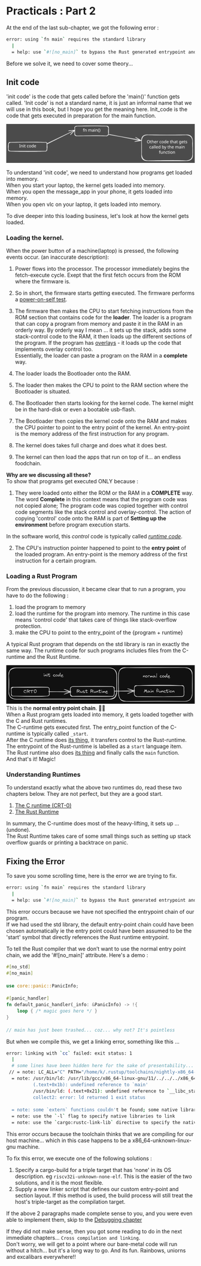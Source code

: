 # Practicals : Part 2

At the end of the last sub-chapter, we got the following error : 
```bash 
error: using `fn main` requires the standard library
  |
  = help: use `#![no_main]` to bypass the Rust generated entrypoint and declare a platform specific entrypoint yourself, usually with `#[no_mangle]`
```  

Before we solve it, we need to cover some theory... 


## Init code 
'init code' is the code that gets called before the 'main()' function gets called. 'Init code' is not a standard name, it is just an informal name that we will use in this book, but I hope you get the meaning here. Init_code is the code that gets executed in preparation for the main function.  

![Alt text](img/init_code_birds_view.svg)

To understand 'init code', we need to understand how programs get loaded into memory.  
When you start your laptop, the kernel gets loaded into memory.  
When you open the message_app in your phone, it gets loaded into memory.  
When you open vlc on your laptop, it gets loaded into memory.  

To dive deeper into this loading business, let's look at how the kernel gets loaded.  


### Loading the kernel.  
When the power button of a machine(laptop) is pressed, the following events occur. (an inaccurate description): 
1. Power flows into the processor. The processor immediately begins the fetch-execute cycle. Exept that the first fetch occurs from the ROM where the firmware is.  

2. So in short, the firmware starts getting executed. The firmware performs a [power-on-self test](https://www.techtarget.com/whatis/definition/POST-Power-On-Self-Test). 

3. The firmware then makes the CPU to start fetching instructions from the ROM section that contains code for the **loader**. The loader is a program that can copy a program from memory and paste it in the RAM in an orderly way. By orderly way I mean ... it sets up the stack, adds some stack-control code to the RAM, it then loads up the different sections of the program. If the program has [overlays][overlay-explanation-video] - it loads up the code that implements overlay control too.  
Essentially, the loader can paste a program on the RAM in a **complete** way.  

4. The loader loads the Bootloader onto the RAM.  
5. The loader then makes the CPU to point to the RAM section where the Bootloader is situated.  
6. The Bootloader then starts looking for the kernel code. The kernel might be in the hard-disk or even a bootable usb-flash.    
7. The Bootloader then copies the kernel code onto the RAM and makes the CPU pointer to point to the entry point of the kernel. An entry-point is the memory address of the first instruction for any program.  
8. The kernel does takes full charge and does what it does best.  
9. The kernel can then load the apps that run on top of it... an endless foodchain.

**Why are we discussing all these?**  
To show that programs get executed ONLY because : 
1. They were loaded onto either the ROM or the RAM in a **COMPLETE** way.  
The word **Complete** in this context means that the program code was not copied alone; The program code was copied together with control code segments like the stack control and overlay-control. The action of copying 'control' code onto the RAM is part of **Setting up the environment** before program execution starts.  

In the software world, this *control* code is typically called [*runtime code*](https://en.wikipedia.org/wiki/Runtime_system).  

2. The CPU's instruction pointer happened to point to the **entry point** of the loaded program. An entry-point is the memory address of the first instruction for a certain program.  

### Loading a Rust Program
From the previous discussion, it became clear that to run a program, you have to do the following :  
1. load the program to memory
2. load the runtime for the program into memory. The runtime in this case means 'control code' that takes care of things like stack-overflow protection.  
3. make the CPU to point to the entry_point of the {program + runtime}

A typical Rust program that depends on the std library is ran in exactly the same way. The runtime code for such programs includes files from the C-runtime and the Rust Runtime.  

![Alt text](img/init_code_level_2.png)  
This is the **normal entry point chain**. ☝🏼  
When a Rust program gets loaded into memory, it gets loaded together with the C and Rust runtimes.  
The C-runtime gets executed first. The entry_point function of the C-runtime is typically called `_start`.  
After the C runtime does [its thing][the-c-runtime], it transfers control to the Rust-runtime. The entrypoint of the Rust-runtime is labelled as a `start` language item.  
The Rust runtime also does [its thing][the-rust-runtime] and finally calls the `main` function.  
And that's it! Magic!



### Understanding Runtimes

To understand exactly what the above two runtimes do, read these two chapters below. They are not perfect, but they are a good start.  
1. [The C runtime (CRT-0)][the-c-runtime]
2. [The Rust Runtime][the-rust-runtime]

In summary, the C-runtime does most of the heavy-lifting, it sets up ...(undone).  
The Rust Runtime takes care of some small things such as setting up stack overflow guards or printing a backtrace on panic.  

## Fixing the Error  

To save you some scrolling time, here is the error we are trying to fix.  
```bash
error: using `fn main` requires the standard library
  |
  = help: use `#![no_main]` to bypass the Rust generated entrypoint and declare a platform specific entrypoint yourself, usually with `#[no_mangle]`
```  

This error occurs because we have not specified the entrypoint chain of our program.  
If we had used the std library, the default entry-point chain could have been chosen automatically ie the entry point could have been assumed to be the 'start' symbol that directly references the Rust runtime entrypoint.  

To tell the Rust compiler that we don’t want to use the normal entry point chain, we add the '#![no_main]' attribute. Here's a demo : 
```rust
#[no_std]
#[no_main]

use core::panic::PanicInfo;

#[panic_handler]
fn default_panic_handler(_info: &PanicInfo) -> !{
    loop { /* magic goes here */ }
}

// main has just been trashed... coz... why not? It's pointless
```

But when we compile this, we get a linking error, something like this ...
```bash
error: linking with `cc` failed: exit status: 1
  |
  # some lines have been hidden here for the sake of presentability...   
 // = note: LC_ALL="C" PATH="/home/k/.rustup/toolchains/nightly-x86_64-unknown-linux-gnu/lib/rustlib/x86_64-unknown-linux-gnu/bin:/home/k/.cargo/bin:/usr/local/sbin:/usr/local/bin:/usr/sbin:/usr/bin:/sbin:/bin:/usr/games:/usr/local/games:/snap/bin" VSLANG="1033" "cc" "-m64" "/tmp/rustcWMxOew/symbols.o" "/home/k/ME/Repos/embedded_tunnel/driver-development-book/driver_code/target/debug/deps/driver_code-4c11dfa3f10db3d0.f20457jvl65bh2w.rcgu.o" "-Wl,--as-needed" "-L" "/home/k/ME/Repos/embedded_tunnel/driver-development-book/driver_code/target/debug/deps" "-L" "/home/k/.rustup/toolchains/nightly-x86_64-unknown-linux-gnu/lib/rustlib/x86_64-unknown-linux-gnu/lib" "-Wl,-Bstatic" "/home/k/.rustup/toolchains/nightly-x86_64-unknown-linux-gnu/lib/rustlib/x86_64-unknown-linux-gnu/lib/librustc_std_workspace_core-9686387289eaa322.rlib" "/home/k/.rustup/toolchains/nightly-x86_64-unknown-linux-gnu/lib/rustlib/x86_64-unknown-linux-gnu/lib/libcore-632ae0f28c5e55ff.rlib" "/home/k/.rustup/toolchains/nightly-x86_64-unknown-linux-gnu/lib/rustlib/x86_64-unknown-linux-gnu/lib/libcompiler_builtins-3166674eacfcf914.rlib" "-Wl,-Bdynamic" "-Wl,--eh-frame-hdr" "-Wl,-z,noexecstack" "-L" "/home/k/.rustup/toolchains/nightly-x86_64-unknown-linux-gnu/lib/rustlib/x86_64-unknown-linux-gnu/lib" "-o" "/home/k/ME/Repos/embedded_tunnel/driver-development-book/driver_code/target/debug/deps/driver_code-4c11dfa3f10db3d0" "-Wl,--gc-sections" "-pie" "-Wl,-z,relro,-z,now" "-nodefaultlibs"
  = note: /usr/bin/ld: /usr/lib/gcc/x86_64-linux-gnu/11/../../../x86_64-linux-gnu/Scrt1.o: in function `_start':
          (.text+0x1b): undefined reference to `main'
          /usr/bin/ld: (.text+0x21): undefined reference to `__libc_start_main'
          collect2: error: ld returned 1 exit status
          
  = note: some `extern` functions couldn't be found; some native libraries may need to be installed or have their path specified
  = note: use the `-l` flag to specify native libraries to link
  = note: use the `cargo:rustc-link-lib` directive to specify the native libraries to link with Cargo (see https://doc.rust-lang.org/cargo/reference/build-scripts.html#cargorustc-link-libkindname)
```

This error occurs because the toolchain thinks that we are compiling for our host machine... which in this case happens to be a x86_64-unknown-linux-gnu machine.  


To fix this error, we execute one of the following solutions :
1. Specify a cargo-build for a triple target that has 'none' in its OS description. eg `riscv32i-unknown-none-elf`. This is the easier of the two solutions, and it is the most flexible.  
2. Supply a new linker script that defines our custom entry-point and section layout. If this method is used, the build process will still treat the host's triple-target as the compilation target.   

If the above 2 paragraphs made complete sense to you, and you were even able to implement them, skip to the [Debugging chapter]() <!-- undone: provide link -->  


If they did not make sense, then you got some reading to do in the next immediate chapters... `Cross compilation and linking`.  
Don't worry, we will get to a point where our bare-metal code will run without a hitch... but it's a long way to go. And its fun. Rainbows, uniorns and excalibars everywhere!!  



[overlay-explanation-video]: https://www.youtube.com/watch?v=lWVQsld8hMI
[the-c-runtime]: ../../misc/the_C_runtime.md  
[the-rust-runtime]: ../../misc/the_Rust_runtime.md  
<!-- undone : explain the C runtime in more detail -->
